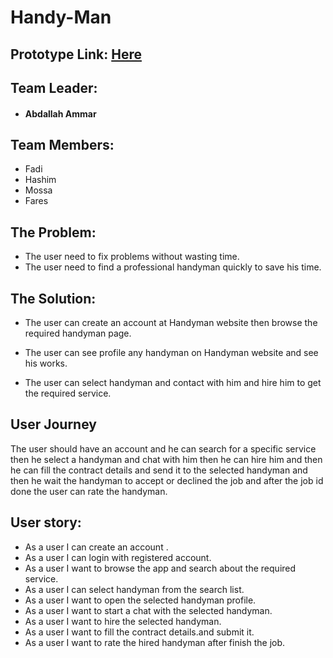 # Handy-Man

## Prototype Link: [Here](https://www.figma.com/proto/bE8eAbNWZAv7i0O78jKiHK/Untitled?node-id=382%3A4&scaling=scale-down)

## Team Leader:

- #### Abdallah Ammar

## Team Members:

- Fadi
- Hashim
- Mossa
- Fares

## The Problem:

- The user need to fix problems without wasting time.
- The user need to find a professional handyman quickly to save his time.

## The Solution:

- The user can create an account at Handyman website then browse the required handyman page.

- The user can see profile any handyman on Handyman website and see his works.

- The user can select handyman and contact with him and hire him to get the required service.

## User Journey

The user should have an account and he can search for a specific service then he select a handyman and chat with him then he can hire him and then he can fill the contract details and send it to the selected handyman and then he wait the handyman to accept or declined the job and after the job id done the user can rate the handyman.

## User story:

- As a user I can create an account .
- As a user I can login with registered account.
- As a user I want to browse the app and search about the required service.
- As a user I can select handyman from the search list.
- As a user I want to open the selected handyman profile.
- As a user I want to start a chat with the selected handyman.
- As a user I want to hire the selected handyman.
- As a user I want to fill the contract details.and submit it.
- As a user I want to rate the hired handyman after finish the job.
